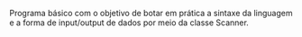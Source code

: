 <p>Programa básico com o objetivo de botar em prática a sintaxe da linguagem e a forma de
input/output de dados por meio da classe Scanner.</p>
